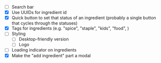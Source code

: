 - [ ] Search bar
- [x] Use UUIDs for ingredient id
- [x] Quick button to set that status of an ingredient (probably a single button that cycles through the statuses)
- [x] Tags for ingredients (e.g. "spice", "staple", "kids", "food", )
- [ ] Styling
  - [ ] Desktop-friendly version
  - [ ] Logo
- [ ] Loading indicator on ingredients
- [x] Make the "add ingredient" part a modal